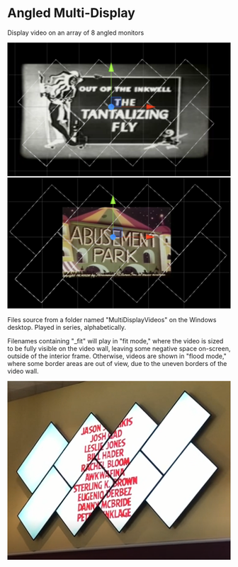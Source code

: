 # Angled Multi-Display
Display video on an array of 8 angled monitors

![Example](Screenshot.png)   
![FitMode](FitMode.png)   

Files source from a folder named "MultiDisplayVideos" on the Windows desktop. Played in series, alphabetically.

Filenames containing "_fit" will play in "fit mode," where the video is sized to be fully visible on the video wall, leaving some negative space on-screen, outside of the interior frame. Otherwise, videos are shown in "flood mode," where some border areas are out of view, due to the uneven borders of the video wall.

![Cinema](CinemaVideoWall.PNG)
